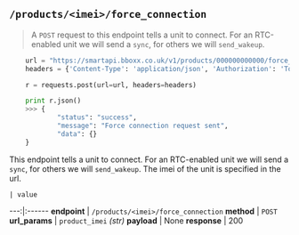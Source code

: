 ## `/products/<imei>/force_connection`

> A `POST` request to this endpoint tells a unit to connect. For an RTC-enabled unit we will send a `sync`, for others we will `send_wakeup`.

```python
    url = "https://smartapi.bboxx.co.uk/v1/products/000000000000/force_connection"
    headers = {'Content-Type': 'application/json', 'Authorization': 'Token token=' + A_VALID_TOKEN}

    r = requests.post(url=url, headers=headers)

    print r.json()
    >>> {
            "status": "success",
            "message": "Force connection request sent",
            "data": {}
    }
```

This endpoint tells a unit to connect. For an RTC-enabled unit we will send a `sync`, for others we will `send_wakeup`. The imei of the unit is specified in the url.

    | value 
---:|:------
__endpoint__ | `/products/<imei>/force_connection`
__method__ | `POST`
__url_params__ | `product_imei` _(str)_
__payload__ | None
__response__ | 200

